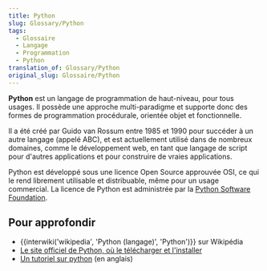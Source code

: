 ```yaml
---
title: Python
slug: Glossary/Python
tags:
  - Glossaire
  - Langage
  - Programmation
  - Python
translation_of: Glossary/Python
original_slug: Glossaire/Python
---
```

**Python** est un langage de programmation de haut-niveau, pour tous usages. Il possède une approche multi-paradigme et supporte donc des formes de programmation procédurale, orientée objet et fonctionnelle.

Il a été créé par Guido van Rossum entre 1985 et 1990 pour succéder à un autre langage (appelé ABC), et est actuellement utilisé dans de nombreux domaines, comme le développement web, en tant que langage de script pour d'autres applications et pour construire de vraies applications.

Python est développé sous une licence Open Source approuvée OSI, ce qui le rend librement utilisable et distribuable, même pour un usage commercial. La licence de Python est administrée par la [Python Software Foundation](https://www.python.org/psf).

## Pour approfondir

- {{interwiki('wikipedia', 'Python (langage)', 'Python')}} sur Wikipédia
- [Le site officiel de Python, où le télécharger et l'installer](https://www.python.org/)
- [Un tutoriel sur python](http://www.tutorialspoint.com/python/index.htm) (en anglais)
